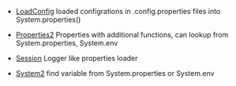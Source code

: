 * [LoadConfig](/src/sam/config/LoadConfig.java)  loaded configrations in .config.properties files into System.properties()  
* [Properties2](/src/sam/config/Properties2.java)   Properties with additional functions, can lookup from System.properties, System.env
* [Session](/src/sam/config/SessionFactory.java) Logger like properties loader

* [System2](/src/sam/myutils/System2.java) find variable from System.properties or System.env   

